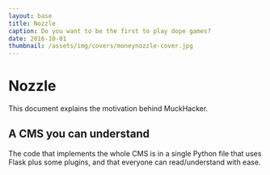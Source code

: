 ```yaml
---
layout: base
title: Nozzle
caption: Do you want to be the first to play dope games?
date: 2016-10-01
thumbnail: /assets/img/covers/moneynozzle-cover.jpg
---
```


# Nozzle

This document explains the motivation behind MuckHacker.

## A CMS you can understand

The code that implements the whole CMS is in a single Python file that uses Flask plus some plugins, and that everyone can read/understand with ease.
